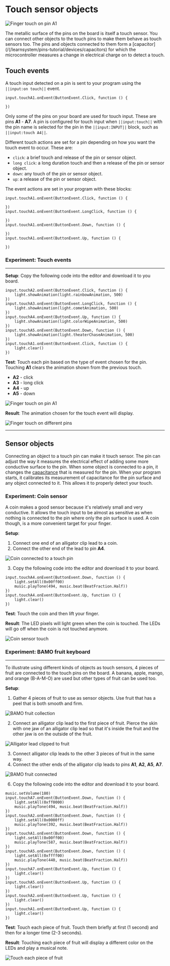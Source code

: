 # Touch sensor objects

![Finger touch on pin A1](/static/cp/learn/pins-tutorial/touch-input/touch-sensors-header.jpg)

The metallic surface of the pins on the board is itself a touch sensor. You can connect other objects to the touch pins to make them behave as touch sensors too. The pins and objects connected to them form a [capacitor](/(/learnsystem/pins-tutorial/devices/capacitors) for which the microcontroller measures a change in electrical charge on to detect a touch.

## Touch events

A touch input detected on a pin is sent to your program using the ``||input:on touch||`` event.

```block
input.touchA1.onEvent(ButtonEvent.Click, function () {

})
```

Only some of the pins on your board are used for touch input. These are pins **A1** - **A7**. A pin is configured for touch input when ``||input:touch||`` with the pin name is selected for the pin in the ``||input:INPUT||`` block, such as ``||input:touch A4||``.

Different touch actions are set for a pin depending on how you want the touch event to occur. These are:

* ``click``: a brief touch and release of the pin or sensor object.
* ``long click``: a long duration touch and then a release of the pin or sensor object.
* ``down``: any touch of the pin or sensor object.
* ``up``: a release of the pin or sensor object.

The event actions are set in your program with these blocks:

```block
input.touchA1.onEvent(ButtonEvent.Click, function () {

})
input.touchA1.onEvent(ButtonEvent.LongClick, function () {

})
input.touchA1.onEvent(ButtonEvent.Down, function () {

})
input.touchA1.onEvent(ButtonEvent.Up, function () {

})
```

### Experiment: Touch events

---

**Setup**: Copy the following code into the editor and download it to you board.

```blocks
input.touchA2.onEvent(ButtonEvent.Click, function () {
    light.showAnimation(light.rainbowAnimation, 500)
})
input.touchA3.onEvent(ButtonEvent.LongClick, function () {
    light.showAnimation(light.cometAnimation, 500)
})
input.touchA4.onEvent(ButtonEvent.Up, function () {
    light.showAnimation(light.colorWipeAnimation, 500)
})
input.touchA5.onEvent(ButtonEvent.Down, function () {
    light.showAnimation(light.theaterChaseAnimation, 500)
})
input.touchA1.onEvent(ButtonEvent.Click, function () {
    light.clear()
})
```

**Test**: Touch each pin based on the type of event chosen for the pin. Touching **A1** clears the animation shown from the previous touch.

* **A2** - click
* **A3** - long click
* **A4** - up
* **A5** - down

![Finger touch on pin A1](/static/cp/learn/pins-tutorial/touch-input/touch-events.jpg)

**Result**: The animation chosen for the touch event will display.

![Finger touch on different pins](/static/cp/learn/pins-tutorial/touch-input/touch-events.gif)

---

## Sensor objects

Connecting an object to a touch pin can make it touch sensor. The pin can adjust the way it measures the electrical effect of adding some more conductive surface to the pin. When some object is connected to a pin, it changes the [capacitance](/learnsystem/pins-tutorial/devices/capacitors) that is measured for the pin. When your program starts, it calibrates its measurement of capacitance for the pin surface and any object connected to it. This allows it to properly detect your touch. 

### Experiment: Coin sensor

A coin makes a good sensor because it's relatively small and very conductive. It allows the touch input to be almost as sensitive as when nothing is connected to the pin where only the pin surface is used. A coin though, is a more convenient target for your finger.

**Setup**:

1. Connect one end of an alligator clip lead to a coin.
2. Connect the other end of the lead to pin **A4**.

![Coin connected to a touch pin](/static/cp/learn/pins-tutorial/touch-input/coin-sensor.jpg)

3. Copy the following code into the editor and download it to your board.

```blocks
input.touchA4.onEvent(ButtonEvent.Down, function () {
    light.setAll(0x00ff00)
    music.playTone(494, music.beat(BeatFraction.Half))
})
input.touchA4.onEvent(ButtonEvent.Up, function () {
    light.clear()
})
```

**Test**: Touch the coin and then lift your finger.

**Result**: The LED pixels will light green when the coin is touched. The LEDs will go off when the coin is not touched anymore.

![Coin sensor touch](/static/cp/learn/pins-tutorial/touch-input/coin-sensor.gif)


### Experiment: BAMO fruit keyboard

---

To illustrate using different kinds of objects as touch sensors, 4 pieces of fruit are connected to the touch pins on the board. A banana, apple, mango, and orange (B-A-M-O) are used but other types of fruit can be used too.

**Setup**:

1. Gather 4 pieces of fruit to use as sensor objects. Use fruit that has a peel that is both smooth and firm.

![BAMO fruit collection](/static/cp/learn/pins-tutorial/touch-input/bamo-fruit.jpg)

2. Connect an alligator clip lead to the first piece of fruit. Pierce the skin with one jaw of an alligator clip lead so that it's inside the fruit and the other jaw is on the outside of the fruit.

![Alligator lead clipped to fruit](/static/cp/learn/pins-tutorial/touch-input/banana-apple-connect.jpg)

3. Connect alligator clip leads to the other 3 pieces of fruit in the same way.
4. Connect the other ends of the alligator clip leads to pins **A1**, **A2**, **A5**, **A7**.

![BAMO fruit connected](/static/cp/learn/pins-tutorial/touch-input/bamo-connect.jpg)

6. Copy the following code into the editor and download it to your board.

```blocks
music.setVolume(180)
input.touchA7.onEvent(ButtonEvent.Down, function () {
    light.setAll(0xff0000)
    music.playTone(494, music.beat(BeatFraction.Half))
})
input.touchA2.onEvent(ButtonEvent.Down, function () {
    light.setAll(0x0000ff)
    music.playTone(392, music.beat(BeatFraction.Half))
})
input.touchA1.onEvent(ButtonEvent.Down, function () {
    light.setAll(0x00ff00)
    music.playTone(587, music.beat(BeatFraction.Half))
})
input.touchA5.onEvent(ButtonEvent.Down, function () {
    light.setAll(0xffff00)
    music.playTone(440, music.beat(BeatFraction.Half))
})
input.touchA7.onEvent(ButtonEvent.Up, function () {
    light.clear()
})
input.touchA5.onEvent(ButtonEvent.Up, function () {
    light.clear()
})
input.touchA2.onEvent(ButtonEvent.Up, function () {
    light.clear()
})
input.touchA1.onEvent(ButtonEvent.Up, function () {
    light.clear()
})
```

**Test**: Touch each piece of fruit. Touch them briefly at first (1 second) and then for a longer time (2-3 seconds).

**Result**: Touching each piece of fruit will display a different color on the LEDs and play a musical note.

![Touch each piece of fruit](/static/cp/learn/pins-tutorial/touch-input/bamo-fruit.gif)
